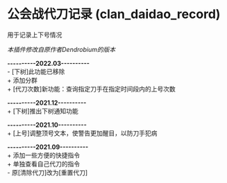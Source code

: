# 公会战代刀记录 (clan_daidao_record)

用于记录上下号情况

*本插件修改自原作者Dendrobium的版本*

**----------2022.03----------**  
\- [下树]此功能已移除  
\+ 添加分群  
\+ [代刀次数]新功能：查询指定刀手在指定时间段内的上号次数

**----------2021.12----------**  
\+ [下树]推出下树通知功能

**----------2021.10----------**  
\+ [上号]调整顶号文本，使警告更加醒目，以防刀手犯病

**----------2021.09----------**  
\+ 添加一些方便的快捷指令  
\+ 单独查看自己代刀的指令  
\- 原[清除代刀]改为[重置代刀]
